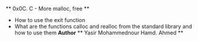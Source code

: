 ** 0x0C. C - More malloc, free **
* How to use the exit function
* What are the functions calloc and realloc from the standard library and how to use them
**Author**
** Yasir Mohammednour Hamd. Ahmed **
